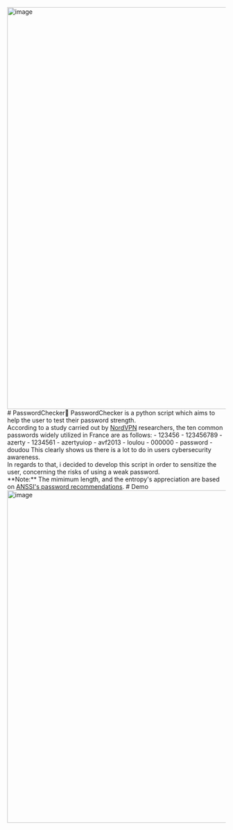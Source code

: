 <img width="926" alt="image" src="https://user-images.githubusercontent.com/64969369/210290907-e00a0768-75f2-4062-b3c4-5735bac46c95.png">

<!--![image](https://user-images.githubusercontent.com/64969369/194733984-bce2da58-01ae-4dd0-9fd4-b8d4aa4b87e3.png)--!>


# PasswordChecker🔐
PasswordChecker is a python script which aims to help the user to test their password strength.<br>
According to a study carried out by <a href='https://nordpass.com/fr/most-common-passwords-list/'>NordVPN</a> researchers, the ten common passwords widely utilized in France are as follows: 
- 123456
- 123456789
- azerty
- 1234561
- azertyuiop
- avf2013
- loulou
- 000000
- password
- doudou
This clearly shows us there is a lot to do in users cybersecurity awareness.<br>
In regards to that, i decided to develop this script in order to sensitize the user, concerning the risks of using a weak password.<br>
**Note:** The mimimum length, and the entropy's appreciation are based on <a href='https://www.ssi.gouv.fr/uploads/2021/10/anssi-guide-authentification_multifacteur_et_mots_de_passe.pdf'>ANSSI's password recommendations</a>.

# Demo
<img width="766" alt="image" src="https://user-images.githubusercontent.com/64969369/210280500-b3bec778-0fc2-41dd-b901-574b8c4612b2.png">
